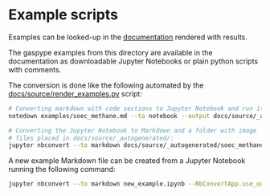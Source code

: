 # Example scripts

Examples can be looked-up in the
[documentation](https://dlr-institute-of-future-fuels.github.io/gaspype/)
rendered with results.

The gaspype examples from this directory are available in the documentation as
downloadable Jupyter Notebooks or plain python scripts with comments.

The conversion is done like the following automated by the
[docs/source/render_examples.py](../docs/source/render_examples.py) script:
``` bash
# Converting markdown with code sections to Jupyter Notebook and run it:
notedown examples/soec_methane.md --to notebook --output docs/source/_autogenerated/soec_methane.ipynb --run

# Converting the Jupyter Notebook to Markdown and a folder with image
# files placed in docs/source/_autogenerated/:
jupyter nbconvert --to markdown docs/source/_autogenerated/soec_methane.ipynb --output soec_methane.md
```

A new example Markdown file can be created from a Jupyter Notebook running
the following command:
``` bash
jupyter nbconvert --to markdown new_example.ipynb --NbConvertApp.use_output_suffix=False --ClearOutputPreprocessor.enabled=True --output-dir examples/ --output new_example.md
```